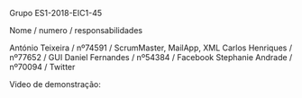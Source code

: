 Grupo ES1-2018-EIC1-45

Nome               /   numero    /  responsabilidades

António Teixeira   /   nº74591   /  ScrumMaster, MailApp, XML
Carlos Henriques   /   nº77652   /  GUI 
Daniel Fernandes   /   nº54384   /  Facebook 
Stephanie Andrade  /   nº70094   /  Twitter


Video de demonstração: 
